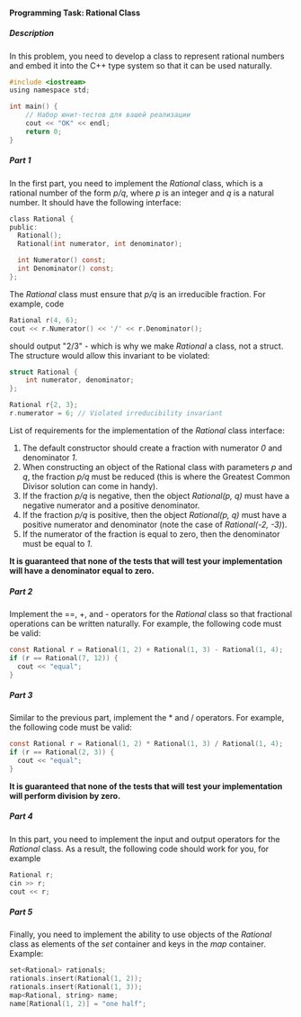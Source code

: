 #### Programming Task: Rational Class ####

##### Description #####
In this problem, you need to develop a class to represent rational numbers and embed it into the C++ type system so that it can be used naturally.
```objectivec
#include <iostream>
using namespace std;

int main() {
    // Набор юнит-тестов для вашей реализации
    cout << "OK" << endl;
    return 0;
}
```

##### Part 1 #####
In the first part, you need to implement the *Rational* class, which is a rational number of the form *p/q*, where *p* is an integer and *q* is a natural number. It should have the following interface:
```objectivec
class Rational {
public:
  Rational();
  Rational(int numerator, int denominator);

  int Numerator() const;
  int Denominator() const;
};
```
The *Rational* class must ensure that *p/q* is an irreducible fraction. For example, code
```objectivec
Rational r(4, 6);
cout << r.Numerator() << '/' << r.Denominator();
```
should output "2/3" - which is why we make *Rational* a class, not a struct. The structure would allow this invariant to be violated:
```objectivec
struct Rational {
    int numerator, denominator;
};

Rational r{2, 3};
r.numerator = 6; // Violated irreducibility invariant
```

List of requirements for the implementation of the *Rational* class interface:

1. The default constructor should create a fraction with numerator *0* and denominator *1*.
2. When constructing an object of the Rational class with parameters *p* and *q*, the fraction *p/q* must be reduced (this is where the Greatest Common Divisor solution can come in handy).
3. If the fraction *p/q* is negative, then the object *Rational(p, q)* must have a negative numerator and a positive denominator.
4. If the fraction *p/q* is positive, then the object *Rational(p, q)* must have a positive numerator and denominator (note the case of *Rational(-2, -3)*).
5. If the numerator of the fraction is equal to zero, then the denominator must be equal to *1*.

**It is guaranteed that none of the tests that will test your implementation will have a denominator equal to zero.**

##### Part 2 #####
Implement the ==, +, and - operators for the *Rational* class so that fractional operations can be written naturally. For example, the following code must be valid:
```objectivec
const Rational r = Rational(1, 2) + Rational(1, 3) - Rational(1, 4);
if (r == Rational(7, 12)) {
  cout << "equal";
}
```

##### Part 3 #####
Similar to the previous part, implement the * and / operators. For example, the following code must be valid:
```objectivec
const Rational r = Rational(1, 2) * Rational(1, 3) / Rational(1, 4);
if (r == Rational(2, 3)) {
  cout << "equal";
}
```

**It is guaranteed that none of the tests that will test your implementation will perform division by zero.**

##### Part 4 #####
In this part, you need to implement the input and output operators for the *Rational* class. As a result, the following code should work for you, for example
```objectivec
Rational r;
cin >> r;
cout << r;
```

##### Part 5 #####
Finally, you need to implement the ability to use objects of the *Rational* class as elements of the *set* container and keys in the *map* container. Example:
```objectivec
set<Rational> rationals;
rationals.insert(Rational(1, 2));
rationals.insert(Rational(1, 3));
map<Rational, string> name;
name[Rational(1, 2)] = "one half";
```
